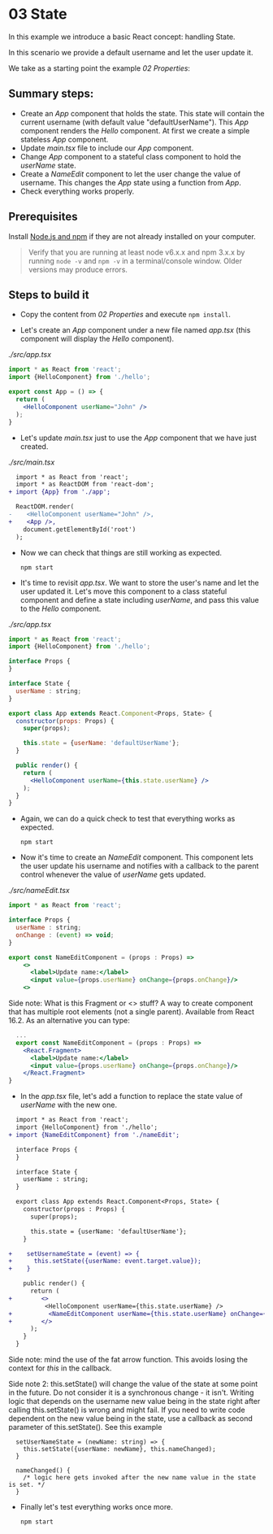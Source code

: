 # 03 State

In this example we introduce a basic React concept: handling State.

In this scenario we provide a default username and let the user update it.

We take as a starting point the example _02 Properties_:

## Summary steps:

- Create an _App_ component that holds the state. This state will contain the current
username (with default value "defaultUserName").
This _App_ component renders the _Hello_ component. At first we create a simple stateless
_App_ component.
- Update _main.tsx_ file to include our _App_ component.
- Change _App_ component to a stateful class component to hold the _userName_ state.
- Create a _NameEdit_ component to let the user change the value of username. This changes the _App_ state
using a function from _App_.
- Check everything works properly.

## Prerequisites

Install [Node.js and npm](https://nodejs.org) if they are not already installed on your computer.

> Verify that you are running at least node v6.x.x and npm 3.x.x by running `node -v` and `npm -v` in a terminal/console window. Older versions may produce errors.

## Steps to build it

- Copy the content from _02 Properties_ and execute `npm install`.

- Let's create an _App_ component under a new file named _app.tsx_ (this component will display the _Hello_ component).

_./src/app.tsx_

```jsx
import * as React from 'react';
import {HelloComponent} from './hello';

export const App = () => {
  return (
    <HelloComponent userName="John" />
  );
}
```

- Let's update _main.tsx_ just to use the _App_ component that we have just created.

_./src/main.tsx_

```diff
  import * as React from 'react';
  import * as ReactDOM from 'react-dom';
+ import {App} from './app';

  ReactDOM.render(
-    <HelloComponent userName="John" />,
+    <App />,
    document.getElementById('root')
  );
```

- Now we can check that things are still working as expected.

  ```
  npm start
  ```

- It's time to revisit _app.tsx_. We want to store the user's name and let the user updated it. Let's move this component to a class stateful component and define a state including _userName_, and pass this value to the _Hello_ component.

_./src/app.tsx_

```jsx
import * as React from 'react';
import {HelloComponent} from './hello';

interface Props {
}

interface State {
  userName : string;
}

export class App extends React.Component<Props, State> {
  constructor(props: Props) {
    super(props);

    this.state = {userName: 'defaultUserName'};
  }

  public render() {
    return (
      <HelloComponent userName={this.state.userName} />
    );
  }
}
```

- Again, we can do a quick check to test that everything works as expected.

  ```
  npm start
  ```

- Now it's time to create an _NameEdit_ component. This component lets the user update his username and notifies with a callback to the parent control whenever the value of _userName_ gets updated.

_./src/nameEdit.tsx_

```jsx
import * as React from 'react';

interface Props {
  userName : string;
  onChange : (event) => void;
}

export const NameEditComponent = (props : Props) => 
    <>
      <label>Update name:</label>
      <input value={props.userName} onChange={props.onChange}/>
    <>
```

Side note: What is this Fragment or <> stuff? A way to create component that has multiple root elements (not a single parent). Available from React 16.2. As an alternative you can type:

```jsx
  ...
  export const NameEditComponent = (props : Props) => 
    <React.Fragment>
      <label>Update name:</label>
      <input value={props.userName} onChange={props.onChange}/>
    </React.Fragment>
}
```

- In the _app.tsx_ file, let's add a function to replace the state value of _userName_ with the new one.

```diff
  import * as React from 'react';
  import {HelloComponent} from './hello';
+ import {NameEditComponent} from './nameEdit';

  interface Props {
  }

  interface State {
    userName : string;
  }

  export class App extends React.Component<Props, State> {
    constructor(props : Props) {
      super(props);

      this.state = {userName: 'defaultUserName'};
    }

+    setUsernameState = (event) => {
+      this.setState({userName: event.target.value});
+    }

    public render() {
      return (
+        <>
          <HelloComponent userName={this.state.userName} />
+          <NameEditComponent userName={this.state.userName} onChange={this.setUsernameState} />
+        </>
      );
    }
  }
```

Side note: mind the use of the fat arrow function. This avoids losing the context for _this_ in the callback.

Side note 2: this.setState() will change the value of the state at some point in the future. Do not consider it is a synchronous change - it isn't. Writing logic that depends on the username new value being in the state right after calling this.setState() is wrong and might fail. If you need to write code dependent on the new value being in the state, use a callback as second parameter of this.setState(). See this example

```
  setUserNameState = (newName: string) => {
    this.setState({userName: newName}, this.nameChanged);
  }
  
  nameChanged() {
    /* logic here gets invoked after the new name value in the state is set. */
  }
```

- Finally let's test everything works once more.

  ```
  npm start
  ```
